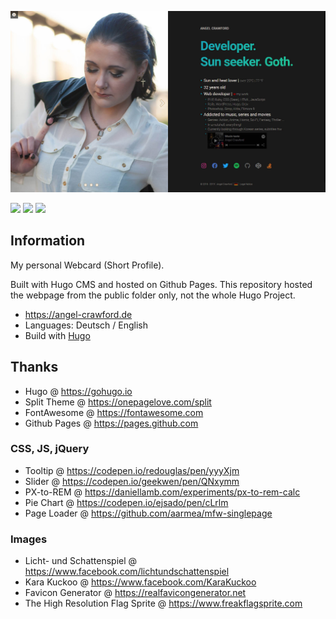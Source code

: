 ![Screenshot](images/screenshot.jpg)

![](https://img.shields.io/badge/Platform-Windows-blue) ![](https://img.shields.io/badge/Editor-Atom-green) ![](https://img.shields.io/badge/Editor-Visual_Studio_Code-green)

## Information
My personal Webcard (Short Profile).

Built with Hugo CMS and hosted on Github Pages.
This repository hosted the webpage from the public folder only, not the whole Hugo Project.

* https://angel-crawford.de
* Languages: Deutsch / English
* Build with [Hugo](https://gohugo.io)

## Thanks
* Hugo @ https://gohugo.io
* Split Theme @ https://onepagelove.com/split
* FontAwesome @ https://fontawesome.com
* Github Pages @ https://pages.github.com

### CSS, JS, jQuery
* Tooltip @ https://codepen.io/redouglas/pen/yyyXjm
* Slider @ https://codepen.io/geekwen/pen/QNxymm
* PX-to-REM @ https://daniellamb.com/experiments/px-to-rem-calc
* Pie Chart @ https://codepen.io/ejsado/pen/cLrlm
* Page Loader @ https://github.com/aarmea/mfw-singlepage

### Images
* Licht- und Schattenspiel @ https://www.facebook.com/lichtundschattenspiel
* Kara Kuckoo @ https://www.facebook.com/KaraKuckoo
* Favicon Generator @ https://realfavicongenerator.net
* The High Resolution Flag Sprite @ https://www.freakflagsprite.com

